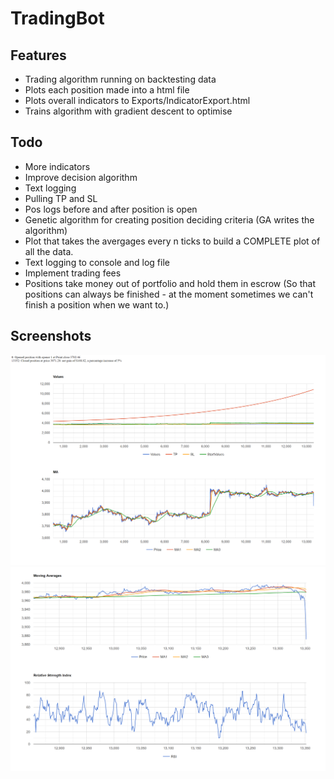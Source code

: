 # TradingBot

## Features
* Trading algorithm running on backtesting data
* Plots each position made into a html file
* Plots overall indicators to Exports/IndicatorExport.html
* Trains algorithm with gradient descent to optimise 

## Todo
- More indicators
- Improve decision algorithm
- Text logging
- Pulling TP and SL
- Pos logs before and after position is open
- Genetic algorithm for creating position deciding criteria (GA writes the algorithm)
- Plot that takes the avergages every n ticks to build a COMPLETE plot of all the data.
- Text logging to console and log file
- Implement trading fees
- Positions take money out of portfolio and hold them in escrow (So that positions can always be finished - at the moment sometimes we can't finish a position when we want to.)

## Screenshots

![Position View](/PositionPreview.PNG)
![Indicator View](/IndicatorsPreview.PNG)